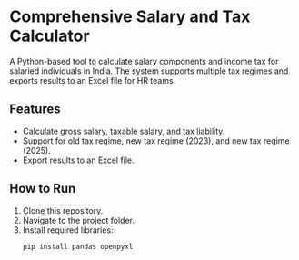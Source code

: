 # Comprehensive Salary and Tax Calculator

A Python-based tool to calculate salary components and income tax for salaried individuals in India. The system supports multiple tax regimes and exports results to an Excel file for HR teams.

## Features
- Calculate gross salary, taxable salary, and tax liability.
- Support for old tax regime, new tax regime (2023), and new tax regime (2025).
- Export results to an Excel file.

## How to Run
1. Clone this repository.
2. Navigate to the project folder.
3. Install required libraries:
   ```bash
   pip install pandas openpyxl